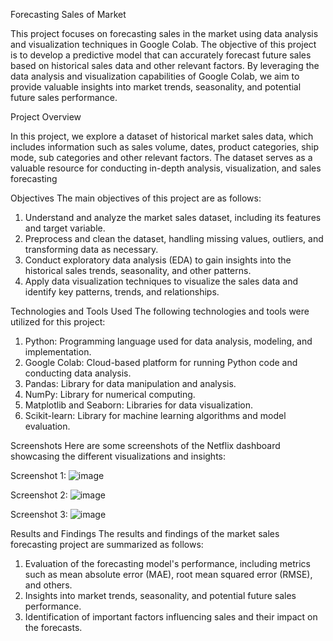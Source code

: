 Forecasting Sales of Market


This project focuses on forecasting sales in the market using data analysis and visualization techniques in Google Colab. The objective of this project is to develop a predictive model that can accurately forecast future sales based on historical sales data and other relevant factors. By leveraging the data analysis and visualization capabilities of Google Colab, we aim to provide valuable insights into market trends, seasonality, and potential future sales performance.

Project Overview



In this project, we explore a dataset of historical market sales data, which includes information such as sales volume, dates, product categories, ship mode, sub categories and other relevant factors. The dataset serves as a valuable resource for conducting in-depth analysis, visualization, and sales forecasting


Objectives
The main objectives of this project are as follows:
1. Understand and analyze the market sales dataset, including its features and target variable.
2. Preprocess and clean the dataset, handling missing values, outliers, and transforming data as necessary.
3. Conduct exploratory data analysis (EDA) to gain insights into the historical sales trends, seasonality, and other patterns.
4. Apply data visualization techniques to visualize the sales data and identify key patterns, trends, and relationships.


Technologies and Tools Used
The following technologies and tools were utilized for this project:
1. Python: Programming language used for data analysis, modeling, and implementation.
2. Google Colab: Cloud-based platform for running Python code and conducting data analysis.
3. Pandas: Library for data manipulation and analysis.
4. NumPy: Library for numerical computing.
5. Matplotlib and Seaborn: Libraries for data visualization.
6. Scikit-learn: Library for machine learning algorithms and model evaluation.



Screenshots Here are some screenshots of the Netflix dashboard showcasing the different visualizations and insights:

Screenshot 1:
![image](https://github.com/PreetiBirajdar/Forecasting-Sales-of-Market/assets/83277480/cdc2cacc-295f-46f6-a576-1ee8a371f237)


Screenshot 2:
![image](https://github.com/PreetiBirajdar/Forecasting-Sales-of-Market/assets/83277480/da9f3dfc-369b-4768-a5e5-c53388d26951)


Screenshot 3:
![image](https://github.com/PreetiBirajdar/Forecasting-Sales-of-Market/assets/83277480/08e73dca-43cf-4eeb-b069-19c6d700cb64)



Results and Findings
The results and findings of the market sales forecasting project are summarized as follows:
1. Evaluation of the forecasting model's performance, including metrics such as mean absolute error (MAE), root mean squared error (RMSE), and others.
2. Insights into market trends, seasonality, and potential future sales performance.
3. Identification of important factors influencing sales and their impact on the forecasts.
